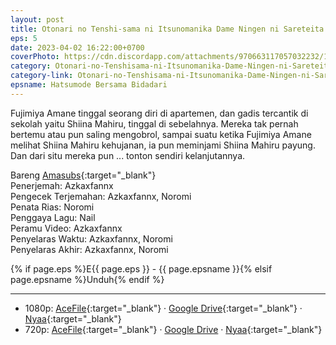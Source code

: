 ```yaml
---
layout: post
title: Otonari no Tenshi-sama ni Itsunomanika Dame Ningen ni Sareteita Ken - E5
eps: 5
date: 2023-04-02 16:22:00+0700
coverPhoto: https://cdn.discordapp.com/attachments/970663117057032232/1092016109181480960/mpv-shot0231.jpg
category: Otonari-no-Tenshisama-ni-Itsunomanika-Dame-Ningen-ni-Sareteita-Ken
category-link: Otonari-no-Tenshisama-ni-Itsunomanika-Dame-Ningen-ni-Sareteita-Ken
epsname: Hatsumode Bersama Bidadari
---
```


Fujimiya Amane tinggal seorang diri di apartemen, dan gadis tercantik di sekolah yaitu Shiina Mahiru, tinggal di sebelahnya. Mereka tak pernah bertemu atau pun saling mengobrol, sampai suatu ketika Fujimiya Amane melihat Shiina Mahiru kehujanan, ia pun meminjami Shiina Mahiru payung. Dan dari situ mereka pun ... tonton sendiri kelanjutannya.

Bareng [Amasubs](https://amasubs.xyz/){:target="_blank"}<br>
Penerjemah: Azkaxfannx<br>
Pengecek Terjemahan: Azkaxfannx, Noromi<br>
Penata Rias: Noromi<br>
Penggaya Lagu: Nail<br>
Peramu Video: Azkaxfannx<br>
Penyelaras Waktu: Azkaxfannx, Noromi<br>
Penyelaras Akhir: Azkaxfannx, Noromi<br>

{% if page.eps %}E{{ page.eps }} - {{ page.epsname }}{% elsif page.epsname %}Unduh{% endif %}

---
- 1080p: [AceFile](https://acefile.co/f/97976265/amai-tetangga-bidadari-05-1080p47d4397a-mkv){:target="_blank"} &middot; [Google Drive](https://drive.google.com/file/d/1s7nCVfXIoHnaGAXkCPxpmyF6HRS9WR5A/view?usp=sharing){:target="_blank"} &middot; [Nyaa](https://nyaa.si/view/1655786){:target="_blank"}<br>
- 720p: [AceFile](https://acefile.co/f/97976264/amai-tetangga-bidadari-05-720pe9ce2107-mkv){:target="_blank"} &middot; [Google Drive](https://drive.google.com/file/d/1UdaHAp3St93Ia2-KFyPeaOQbIBDWDgRg/view?usp=sharing) &middot; [Nyaa](https://nyaa.si/view/1655785){:target="_blank"}